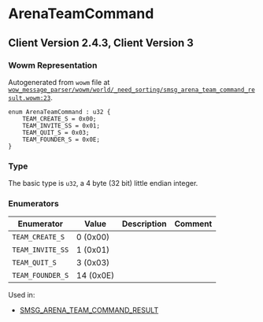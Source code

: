 # ArenaTeamCommand

## Client Version 2.4.3, Client Version 3

### Wowm Representation

Autogenerated from `wowm` file at [`wow_message_parser/wowm/world/_need_sorting/smsg_arena_team_command_result.wowm:23`](https://github.com/gtker/wow_messages/tree/main/wow_message_parser/wowm/world/_need_sorting/smsg_arena_team_command_result.wowm#L23).

```rust,ignore
enum ArenaTeamCommand : u32 {
    TEAM_CREATE_S = 0x00;
    TEAM_INVITE_SS = 0x01;
    TEAM_QUIT_S = 0x03;
    TEAM_FOUNDER_S = 0x0E;
}
```
### Type
The basic type is `u32`, a 4 byte (32 bit) little endian integer.
### Enumerators
| Enumerator | Value  | Description | Comment |
| --------- | -------- | ----------- | ------- |
| `TEAM_CREATE_S` | 0 (0x00) |  |  |
| `TEAM_INVITE_SS` | 1 (0x01) |  |  |
| `TEAM_QUIT_S` | 3 (0x03) |  |  |
| `TEAM_FOUNDER_S` | 14 (0x0E) |  |  |

Used in:
* [SMSG_ARENA_TEAM_COMMAND_RESULT](smsg_arena_team_command_result.md)

